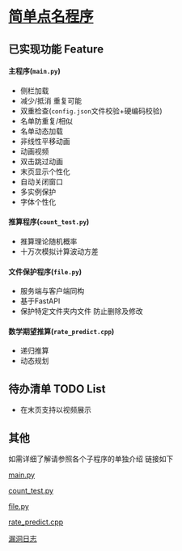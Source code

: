 # [简单点名程序](https://github.com/OctagonalStar/2216s-Name-Chooser)
## 已实现功能 Feature
#### 主程序(`main.py`)
- 侧栏加载
- 减少/抵消 重复可能
- 双重检查(`config.json`文件校验+硬编码校验)
- 名单防重复/相似
- 名单动态加载
- 非线性平移动画
- 动画视频
- 双击跳过动画
- 末页显示个性化
- 自动关闭窗口
- 多实例保护
- 字体个性化
#### 推算程序(`count_test.py`)
- 推算理论随机概率
- 十万次模拟计算波动方差
#### 文件保护程序(`file.py`)
- 服务端与客户端同构
- 基于FastAPI
- 保护特定文件夹内文件 防止删除及修改
#### 数学期望推算(`rate_predict.cpp`)
- 递归推算
- 动态规划

## 待办清单 TODO List
- 在末页支持以视频展示

## 其他
如需详细了解请参照各个子程序的单独介绍 链接如下

[main.py](docs/main.md)

[count_test.py](docs/count_test.md)

[file.py](docs/file.md)

[rate_predict.cpp](docs/rate_predict.md)

[漏洞日志](docs/BugLog.md)